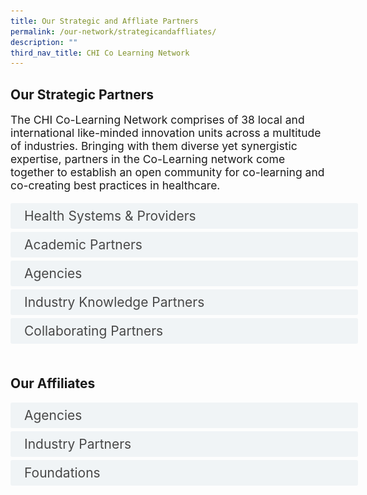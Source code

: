 ```yaml
---
title: Our Strategic and Affliate Partners
permalink: /our-network/strategicandaffliates/
description: ""
third_nav_title: CHI Co Learning Network
---
```

<style>
.button {
  background-color: white;
  cursor: pointer;
  width: 100%;
  border: none;
  text-align: left;
  outline: none;
  font-size: 20px;
  transition: 0.4s;
}

.panel {
  padding: 0 18px;
  display: none;
  background-color: white;
  overflow: hidden;
}

img {
  width: 100%; /* Set the image width to 100% to fill the container */
  height: auto; /* Allow the height to adjust automatically */
}

.active,
.button:hover {
  background-color: white;
}

input {
  display: none;
}

label {
  position: relative;
  display: block;
  padding: 8px 22px;
  margin: 0 0 5px 0;
  cursor: pointer;
  background: #F0F4F6;
  border-radius: 3px;
  width: 100%;
  color: #484848;
  transition: ease .4s;
  font-size: 1.5em;
}

label:hover {
  background: #BD2D37;
  color: #FFF;
}

.accordion-content {
  padding: 10px 0px 30px 30px;
  margin: 0 0 1px 0;
  border-radius: 3px;
}

input + label {
  padding-right: 30px; /* Added padding to accommodate the icon */
}

input + label::before {
  content: url("https://d33wubrfki0l68.cloudfront.net/2726d99e678e7823e23532634fdd6e83dfe96a99/c39dd/images/chevron-down.svg");
  font-weight: 400;
  font-size: 1.25em;
  line-height: 1.1rem;
  padding: 0;
  position: absolute;
  right: 10px; /* Adjusted the right positioning of the icon */
  top: 50%; /* Positioned the icon vertically in the middle */
  transform: translateY(-50%);
	overflow: hidden;
  transition: transform 0.4s ease-in-out;
}

input:checked + label::before {
  content: url("https://d33wubrfki0l68.cloudfront.net/7468164d2fc2ad4fdea648e6cf2de622c2f70892/1819b/images/chevron-up.svg");
	overflow: hidden;
  transform: translateY(-50%) rotateZ(180deg);
}

input + label + .accordion-content {
  display: none;
}

input:checked + label + .accordion-content {
  display: block;
}

th, td {
  border-style: hidden;
}
</style>

<!-- End of accordion -->

<div class="container">



<h2 id="our-main-plans">Our Strategic Partners</h2>
<p style="font-size: 1.25em">The CHI Co-Learning Network comprises of 38 local and international like-minded innovation units across a multitude of industries. Bringing with them diverse yet synergistic expertise, partners in the Co-Learning network come together to establish an open community for co-learning and co-creating best practices in healthcare.</p>
	
<div>
		<input id="title1" type="checkbox"><label for="title1">Health Systems &amp; Providers</label>
<div class="accordion-content">
<table class="table table-borderless">
  <thead bgcolor="white">
    <tr>
      <th scope="col"><a href="https://www.aic.sg/"><button class="button button1"><img alt="CHI" style="width:150px; height:180px; padding-top:8%;" src="/images/Logos/Strategic%20Partners/aicaic.svg"></button></a><br> </th>
      <th scope="col"><a href="https://www.awwa.org.sg/"><button class="button button1"><img alt="CHI" style="width:150px; height:180px; padding-top:8%;" src="/images/Logos/Comm%20Parnter/awwaawwa.svg"></button></a><br></th>
      <th scope="col"><a href="https://www.carecorner.org.sg/"><button class="button button1"><img alt="CHI" style="width:150px; height:180px; padding-top:8%;" src="/images/Logos/Comm%20Parnter/care%20corner.svg"></button></a><br></th>
    </tr>
  </thead>
  <tbody>
    <tr><td scope="row"><a href="https://www.doverpark.org.sg/"><button class="button button1"><img alt="CHI" style="width:150px; height:180px; padding-top:8%;" src="/images/Logos/Comm%20Parnter/dover%20park%20logo.svg"></button></a><br>
      </td><td><a href="https://www.imperial.nhs.uk/"><button class="button button1"><img alt="CHI" style="width:150px; height:180px; padding-top:8%;" src="/images/Logos/International/nh%20trust.svg"></button></a><br></td>
      <td><a href="https://www.kwsh.org.sg/en/"><button class="button button1"><img alt="CHI" style="width:150px; height:180px; padding-top:8%;" src="/images/Logos/Comm%20Parnter/kwshhospital.svg"></button></a><br></td>
    </tr>
     <tr><td scope="row"><a href="https://mws.sg/"><button class="button button1"><img alt="CHI" style="width:150px; height:180px; padding-top:8%;" src="/images/Logos/Comm%20Parnter/methodist%20welfare%20services.svg"></button></a><br>
      </td><td><a href="https://corp.nhg.com.sg/"><button class="button button1"><img alt="CHI" style="width:150px; height:180px; padding-top:8%;" src="/images/Logos/Healthcare/nhgroup.svg"></button></a><br></td>
      <td><a href="https://www.nuhs.edu.sg/"><button class="button button1"><img alt="CHI" style="width:150px; height:180px; padding-top:8%;" src="/images/Logos/Healthcare/nuhsgroup.svg"></button></a><br></td>
    </tr>
	  <tr><td scope="row"><a href="https://www.northerncarealliance.nhs.uk/"><button class="button button1"><img alt="CHI" style="width:150px; height:180px; padding-top:8%;" src="/images/Logos/International/nhs%20nca%20logo.svg"></button></a><br>
      </td><td><a href="https://ntuchealth.sg/about-us"><button class="button button1"><img alt="CHI" style="width:150px; height:180px; padding-top:8%;" src="/images/Logos/Comm%20Parnter/ntuc%20health.svg"></button></a><br></td>
      <td><a href="test"><button class="button button1"><img alt="CHI" style="width:150px; height:180px; padding-top:8%;" src="/images/Logos/International/qultrum.svg"></button></a><br></td>
    </tr>
	  <tr><td scope="row"><a href="https://www.renci.org.sg/"><button class="button button1"><img alt="CHI" style="width:150px; height:180px; padding-top:8%;" src="/images/Logos/Comm%20Parnter/ren%20ci.svg"></button></a><br>
      </td><td><a href="https://english.riberasalud.com/"><button class="button button1"><img alt="CHI" style="width:150px; height:180px; padding-top:8%;" src="/images/Logos/International/logo%20rs.svg"></button></a><br></td>
      <td><a href="https://www.singhealth.com.sg/"><button class="button button1"><img alt="CHI" style="width:150px; height:180px; padding-top:8%;" src="/images/Logos/Healthcare/singhealth.svg"></button></a><br></td>
    </tr>
	  <tr><td scope="row"><a href="https://www.slec.org.sg/"><button class="button button1"><img alt="CHI" style="width:150px; height:180px; padding-top:8%;" src="/images/Logos/Comm%20Parnter/stlukes.svg"></button></a><br>
      </td><td><a href="https://www.thkms.org.sg/"><button class="button button1"><img alt="CHI" style="width:150px; height:180px; padding-top:8%;" src="/images/Logos/Comm%20Parnter/thkchinese.svg"></button></a><br></td>
      <td><a href="https://www.touch.org.sg/"><button class="button button1"><img alt="CHI" style="width:150px; height:180px; padding-top:8%;" src="/images/Logos/Comm%20Parnter/touchcomm.svg"></button></a><br></td>
    </tr>
		  <tr><td scope="row"><a href="https://tsaofoundation.org/"><button class="button button1"><img alt="CHI" style="width:150px; height:180px; padding-top:8%;" src="/images/Logos/Comm%20Parnter/tsao%20foundation.svg"></button></a><br>
      </td><td><a href="https://mahidol.ac.th/"><button class="button button1"><img alt="CHI" style="width:150px; height:180px; padding-top:8%;" src="/images/Logos/International/r2routine.svg"></button></a><br></td>
      <td><br></td>
    </tr>
  </tbody>
</table>
		

</div>
	</div>
<div>
	<input id="title3" type="checkbox"><label for="title3">Academic Partners</label>
	<div class="accordion-content">
		<table class="table">
  <thead bgcolor="white">
    <tr>
      <th scope="col"><a href="https://www.ntu.edu.sg/medicine"><button class="button button1"><img alt="CHI" style="width:150px; height:180px;" src="/images/Logos/Academic/lkc%20logo.svg"></button></a><br> </th>
      <th scope="col"><a href="https://www.ntuclearninghub.com/healthcare-academy"><button class="button button1"><img alt="CHI" style="width:150px; height:180px;" src="/images/Logos/Strategic%20Partners/healthcare%20academy.svg"></button></a><br></th>
      <th scope="col"><a href="https://www.ial.edu.sg/"><button class="button button1"><img alt="CHI" style="width:180px; height:180px;" src="/images/Logos/Strategic%20Partners/ial_suss.svg"></button></a><br></th>
    </tr>
  </thead>
  <tbody>
    <tr>
      <td scope="row"><a href="https://www.nyp.edu.sg/"><button class="button button1"><img alt="CHI" style="width:150px; height:180px;" src="/images/Logos/Academic/nanyang%20poly.svg"></button></a><br>
      </td><td><a href="https://www.singaporetech.edu.sg/"><button class="button button1"><img alt="CHI" style="width:150px; height:180px;" src="/images/Logos/Academic/singapore%20it.svg"></button></a><br></td></tr>
   
  </tbody>
</table>
		

</div></div>
<div>
	<input id="title4" type="checkbox"><label for="title4">Agencies</label>
	<div class="accordion-content">
	<table class="table">
  <thead bgcolor="white">
    <tr>
      <th scope="col"><a href="https://designsingapore.org/"><button class="button button1"><img alt="CHI" style="width:150px; height:180px; padding-top:8%;" src="/images/Logos/Strategic%20Partners/designsg.svg"></button></a><br> </th>
      <th scope="col"><a href="https://www.enterprisesg.gov.sg/"><button class="button button1"><img alt="CHI" style="width:150px; height:180px; padding-top:8%;" src="/images/Logos/Strategic%20Partners/enterprise%20singapore.svg"></button></a><br></th>
      <th scope="col"><a href="https://www.ihis.com.sg/"><button class="button button1"><img alt="CHI" style="width:150px; height:180px; padding-top:8%;" src="/images/Logos/Strategic%20Partners/ihis%20healthcare.svg"></button></a><br></th>
    </tr>
  </thead>
  <tbody>
    <tr>
      <td scope="row"><a href="https://www.a-star.edu.sg/sb/"><button class="button button1"><img alt="CHI" style="width:150px; height:180px; padding-top:8%;" src="/images/Logos/Strategic%20Partners/singapore%20biodesign.svg"></button></a><br>
      </td><td><a href="https://www.sthealthcare.com.sg/"><button class="button button1"><img alt="CHI" style="width:150px; height:180px; padding-top:8%;" src="/images/Logos/Industry%20Knowledge/st%20healthcare.svg"></button></a><br></td>
      <td><a href="https://www.wsg.gov.sg/"><button class="button button1"><img alt="CHI" style="width:150px; height:180px; padding-top:8%;" src="/images/Logos/Strategic%20Partners/workforce%20sg.svg"></button></a><br></td>
    </tr>
   
  </tbody>
</table>
		

</div>
	</div>
	<input id="title5" type="checkbox"><label for="title5">Industry Knowledge Partners</label>
	<div class="accordion-content">
	<table class="table">
  <thead bgcolor="white">
    <tr>
      <th scope="col"><a href="https://www.a-star.edu.sg/enterprise/innovation-platforms/a-startcentral/"><button class="button button1"><img alt="CHI" style="width:150px; height:180px; padding-top:8%;" src="/images/Logos/Strategic%20Partners/accelerate.svg"></button></a><br> </th>
      <th scope="col"><a href="https://www.jnj.com/"><button class="button button1"><img alt="CHI" style="width:150px; height:180px; padding-top:8%;" src="/images/Logos/Industry%20Knowledge/johnson.svg"></button></a><br></th>
      <th scope="col"><a href="https://sg.nec.com/"><button class="button button1"><img alt="CHI" style="width:150px; height:180px; padding-top:8%;" src="/images/Logos/Industry%20Knowledge/necnecnec.svg"></button></a><br></th>
    </tr>
  </thead>
  <tbody>
    <tr>
      <td scope="row"><a href="https://www.philips.com.sg/"><button class="button button1"><img alt="CHI" style="width:150px; height:180px; padding-top:8%;" src="/images/Logos/Industry%20Knowledge/philips.svg"></button></a><br>
      </td><td><a href="https://www.pwc.com/sg/en/industries/healthcare.html"><button class="button button1"><img alt="CHI" style="width:150px; height:180px; padding-top:8%;" src="/images/Logos/Industry%20Knowledge/pwcpwcpwc.svg"></button></a><br></td>
      <td><a href="https://www.workplace.com/"><button class="button button1"><img alt="CHI" style="width:150px; height:180px; padding-top:8%;" src="/images/Logos/Industry%20Knowledge/workplace.svg"></button></a><br></td>
    </tr>
   
  </tbody>
</table>
		

</div>

<div>
	<input id="title7" type="checkbox"><label for="title7">Collaborating Partners</label>
	<div class="accordion-content">
	<table class="table">
  <thead bgcolor="white">
    <tr>
      <th scope="col"><a href="https://www.ttsh.com.sg/Healthcare-Professionals/Training-Workshops/Training-Courses/CAPE/Pages/default.aspx"><button class="button button1"><img alt="CHI" style="width:150px; height:180px; padding-top:8%;" src="/images/Logos/Collab%20centre/capelogo.svg"></button></a><br> </th>
      <th scope="col"><a href="https://www.ttsh.com.sg/Healthcare-Professionals/Training-Workshops/Training-Courses/Pages/Centre-for-Asian-Nursing-Studies-CANS.aspx#:~:text=Here%20at%20CANS%2C%20we%20empower,%2C%20infectious%20diseases%2C%20and%20frailty"><button class="button button1"><img alt="CHI" style="width:150px; height:180px; padding-top:8%;" src="/images/Logos/Collab%20centre/canslogo.svg"></button></a><br></th>
      <th scope="col"><a href="https://www.ttsh.com.sg/Community-Health/for-Central-Health-Partners/learning-and-training/Pages/Centre-for-Health-Activation.aspx#:~:text=Centre%20for%20Health%20Activation%20(CHA)%20is%20a%20dedicated%20space%20to,grants%20application%20and%20platforms%20for"><button class="button button1"><img alt="CHI" style="width:150px; height:180px; padding-top:8%;" src="/images/Logos/Collab%20centre/centreforhealthcareactivation.svg"></button></a><br></th>
    </tr>
  </thead>
  <tbody>
    <tr>
      <td scope="row"><a href="https://corp.nhg.com.sg/CMTI/Pages/default.aspx"><button class="button button1"><img alt="CHI" style="width:150px; height:180px; padding-top:8%;" src="/images/Logos/Collab%20centre/cmticmti.svg"></button></a><br>
      </td><td><a href="https://www.linkedin.com/in/flying-chi-45450020a/?originalSubdomain=sg"><button class="button button1"><img alt="CHI" style="width:150px; height:180px; padding-top:8%;" src="/images/Logos/Collab%20centre/flying.svg"></button></a><br></td>
      <td><a href="https://www.ntu.edu.sg/alive"><button class="button button1"><img alt="CHI" style="width:150px; height:180px; padding-top:8%;" src="/images/Logos/Collab%20centre/alivegames.svg"></button></a><br></td>
    </tr>
   
  </tbody>
</table>
		

</div>
	</div></div>
	
	
<br>




<style>
.button {
	background-color: white;
  cursor: pointer;
  padding: 5px 5px 5px 5px;
  width: 100%;
  border: none;
  text-align: left;
  outline: none;
  font-size: 20px;
  transition: 0.4s;
}

.active, .button:hover {
  background-color: #white; 
}

.panel {
  padding: 0 18px;
  display: none;
  background-color: white;
  overflow: hidden;
}

input {
	display: none;
}
label {
	display: block;
	padding: 8px 22px;
	margin: 0 0 5px 0;
	cursor: pointor;
	background: #F0F4F6;
	border-radius: 3px;
	width=100%;
	color: #484848;
	transition: ease .5s;
	font-size: 1.5em;
}

label:hover {
	background: #BD2D37;
	color: #FFF;
}

.accordion-content {
	padding: 10px 0px 30px 30px;
	\border: 1px solid #484848; \
	margin: 0 0 1px 0;
	border-radius: 3px;
}

input + label + .accordion-content {
	display: none;
}

input:checked + label + .accordion-content {
	display: none;
}

input:checked + label + .accordion-content {
	display: block;
}

</style>
<!-- End of accordion -->

<div class="container">



<h2 id="our-main-plans">Our Affiliates</h2>
<p style="font-size: 1.25em"></p>
	
<div>
		<input id="title6" type="checkbox"><label for="title6">Agencies</label>
<div class="accordion-content">
<table class="table">
  <thead bgcolor="white">
    <tr>
      <th scope="col"><a href="https://www.alpshealthcare.com.sg/"><button class="button button1"><img alt="CHI" style="width:150px; height:180px; padding-top:8%;" src="/images/Logos/Affliates/alpsalps.svg"></button></a><br> </th>
      <th scope="col"><a href="https://edbi.com/"><button class="button button1"><img alt="CHI" style="width:150px; height:180px; padding-top:8%;" src="/images/Logos/Affliates/edbiedbi.svg"></button></a><br></th>
      <th scope="col"><a href="https://finlandabroad.fi/web/sgp/mission/-/asset_publisher/dqNr4C30tdPU/contactInfoOrganization/id/121688"><button class="button button1"><img alt="CHI" style="width:150px; height:180px; padding-top:8%;" src="/images/Logos/Affliates/finland.svg"></button></a><br></th>
    </tr>
  </thead>
  <tbody>
    <tr>
      <td scope="row"><a href="https://www.sg.emb-japan.go.jp/itprtop_en/index.html"><button class="button button1"><img alt="CHI" style="width:150px; height:180px; padding-top:8%;" src="/images/Logos/Affliates/japans.svg"></button></a><br>
      </td><td><a href="https://www.enterprise-ireland.com/en/"><button class="button button1"><img alt="CHI" style="width:150px; height:180px; padding-top:8%;" src="/images/Logos/Affliates/enterprise%20ireland.svg"></button></a><br></td>
      <td><a href="https://www.tradecommissioner.gc.ca/index.aspx?lang=eng"><button class="button button1"><img alt="CHI" style="width:150px; height:180px; padding-top:8%;" src="/images/Logos/Affliates/canada.svg"></button></a><br></td>
    </tr>
     <tr><td scope="row"><a href="https://www.invest-in-hessen.de/"><button class="button button1"><img alt="CHI" style="width:150px; height:180px; padding-top:8%;" src="/images/Logos/Affliates/hessen.svg"></button></a><br>
      </td><td><a href="https://netherlandsinnovation.nl/"><button class="button button1"><img alt="CHI" style="width:150px; height:180px; padding-top:8%;" src="/images/Logos/Affliates/netherlands.svg"></button></a><br></td>
      <td><a href="https://www.jetro.go.jp/en/"><button class="button button1"><img alt="CHI" style="width:150px; height:180px; padding-top:8%;" src="/images/Logos/Affliates/jetrooo.svg"></button></a><br></td>
    </tr>
	  <tr><td scope="row"><a href="https://www.sgc.org.sg/"><button class="button button1"><img alt="CHI" style="width:150px; height:180px; padding-top:8%;" src="/images/Logos/Affliates/singapore%20german.svg"></button></a><br>
      </td><td><br></td>
 
 

  </tr></tbody>
</table>
		

</div>
	</div>
<div>
	<input id="titleind" type="checkbox"><label for="titleind">Industry Partners </label>
	<div class="accordion-content">
		<table class="table">
  <thead bgcolor="white">
    <tr>
      <th scope="col"><a href="https://sg.alibabacloud.com/en"><button class="button button1"><img alt="CHI" style="width:150px; height:180px; padding-top:8%;" src="/images/Logos/Affliates/alibaba%20cloud.svg"></button></a><br> </th>
      <th scope="col"><a href="https://asme.org.sg/"><button class="button button1"><img alt="CHI" style="width:150px; height:180px; padding-top:8%;" src="/images/Logos/Affliates/asmeasme.svg"></button></a><br></th>
      <th scope="col"><a href="https://apacmed.org/"><button class="button button1"><img alt="CHI" style="width:150px; height:180px; padding-top:8%;" src="/images/Logos/Affliates/apacmed.svg"></button></a><br></th>
    </tr>
  </thead>
  <tbody>
    <tr>
      <td scope="row"><a href="https://aws.amazon.com/"><button class="button button1"><img alt="CHI" style="width:150px; height:180px; padding-top:8%;" src="/images/Logos/Affliates/awsamazonwebservice.svg"></button></a><br>
      </td><td><a href="https://www.co11ab.sg/"><button class="button button1"><img alt="CHI" style="width:150px; height:180px; padding-top:8%;" src="/images/Logos/Affliates/collab.svg"></button></a><br></td>
      <td><a href="https://eurocham.org.sg/"><button class="button button1"><img alt="CHI" style="width:150px; height:180px; padding-top:8%;" src="/images/Logos/Affliates/eurocharm.svg"></button></a><br></td>
    </tr>
    <tr>
      <td scope="row"><a href="https://www.genglobal.org/singapore"><button class="button button1"><img alt="CHI" style="width:150px; height:180px; padding-top:8%;" src="/images/Logos/Affliates/gen_singapore.svg"></button></a><br>
      </td><td><a href="https://kilsaglobal.com/"><button class="button button1"><img alt="CHI" style="width:150px; height:180px; padding-top:8%;" src="/images/Logos/Affliates/kilsaa.svg"></button></a><br></td>
      <td><a href="https://www.healthtec.sg/"><button class="button button1"><img alt="CHI" style="width:150px; height:180px; padding-top:8%;" src="/images/Logos/Affliates/healthtec.svg"></button></a><br></td>
    </tr>
    <tr>
      <td scope="row"><a href="https://www.hello-tomorrow-apac.org/"><button class="button button1"><img alt="CHI" style="width:150px; height:180px; padding-top:8%;" src="/images/Logos/Affliates/hellotmr.svg"></button></a><br>
      </td><td><a href="https://www.innovasjonnorge.no/"><button class="button button1"><img alt="CHI" style="width:150px; height:180px; padding-top:8%;" src="/images/Logos/Affliates/innovation%20norway.svg"></button></a><br></td>
      <td><a href="https://www.ipi-singapore.org/"><button class="button button1"><img alt="CHI" style="width:150px; height:180px; padding-top:8%;" src="/images/Logos/Affliates/ipisingapore.svg"></button></a><br></td>
    </tr>
    <tr>
      <td scope="row"><a href="https://www.italchamber.org.sg/"><button class="button button1"><img alt="CHI" style="width:150px; height:180px; padding-top:8%;" src="/images/Logos/Affliates/iccs%20singapore.svg"></button></a><br>
      </td><td><a href="https://www.hkstp.org/"><button class="button button1"><img alt="CHI" style="width:150px; height:180px; padding-top:8%;" src="/images/Logos/Affliates/hkstpp.svg"></button></a><br></td>
      <td><a href="https://www.questventures.com/"><button class="button button1"><img alt="CHI" style="width:150px; height:180px; padding-top:8%;" src="/images/Logos/Affliates/questventures.svg"></button></a><br></td>
    </tr>
    <tr>
      <td scope="row"><a href="https://medtechactuator.com/"><button class="button button1"><img alt="CHI" style="width:150px; height:180px; padding-top:8%;" src="/images/Logos/Affliates/medtech.svg"></button></a><br>
      </td><td><a href="https://medtechinnovator.org/asia-pacific/"><button class="button button1"><img alt="CHI" style="width:150px; height:180px; padding-top:8%;" src="/images/Logos/Affliates/medtech-innovators.svg"></button></a><br></td>
      <td><a href="https://www.nanrise.sg/"><button class="button button1"><img alt="CHI" style="width:150px; height:180px; padding-top:8%;" src="/images/Logos/Affliates/nanrise.svg"></button></a><br></td>
    </tr>
    <tr>
      <td scope="row"><a href="https://www.nordicinnovationhouse.com/"><button class="button button1"><img alt="CHI" style="width:150px; height:180px; padding-top:8%;" src="/images/Logos/Affliates/nordic.svg"></button></a><br>
      </td><td><a href="https://www.plugandplaytechcenter.com/"><button class="button button1"><img alt="CHI" style="width:150px; height:180px; padding-top:8%;" src="/images/Logos/Affliates/plugandplay.svg"></button></a><br></td>
      <td><a href="https://www.sginnovate.com/"><button class="button button1"><img alt="CHI" style="width:150px; height:180px; padding-top:8%;" src="/images/Logos/Affliates/sginnovate.svg"></button></a><br></td>
    </tr>
    <tr>
      <td scope="row"><a href="https://smartlab.expert/"><button class="button button1"><img alt="CHI" style="width:150px; height:180px; padding-top:8%;" src="/images/Logos/Affliates/smartlab.svg"></button></a><br>
      </td><td><a href="https://business.smu.edu.sg/"><button class="button button1"><img alt="CHI" style="width:150px; height:180px; padding-top:8%;" src="/images/Logos/Affliates/smulkcbiz.svg"></button></a><br></td>
      <td><a href="https://www.startupreseau.com/"><button class="button button1"><img alt="CHI" style="width:150px; height:180px; padding-top:8%;" src="/images/Logos/Affliates/startup.svg"></button></a><br></td>
    </tr>
    <tr>
      <td scope="row"><a href="https://www.tembusutech.com.sg/"><button class="button button1"><img alt="CHI" style="width:150px; height:180px; padding-top:8%;" src="/images/Logos/Affliates/tembusu.svg"></button></a><br>
      </td><td><a href="https://tla.com.sg/"><button class="button button1"><img alt="CHI" style="width:150px; height:180px; padding-top:8%;" src="/images/Logos/Affliates/temasek%20life%20science.svg"></button></a><br></td>
      <td><a href="https://www.ventureblick.com"><button class="button button1"><img alt="CHI" style="width:150px; height:180px; padding-top:8%;" src="/images/Logos/Affliates/venture.svg"></button></a><br></td>
    </tr>
		  <tr>
      <td scope="row"><a href="https://www.vertexventures.sg/"><button class="button button1"><img alt="CHI" style="width:150px; height:180px; padding-top:8%;" src="/images/Logos/Affliates/vertex.svg"></button></a><br>
      </td><td><a href="http://wavemaker.vc/"><button class="button button1"><img alt="CHI" style="width:150px; height:180px; padding-top:8%;" src="/images/Logos/Affliates/wavemaker.svg"></button></a><br></td>
     

  </tr></tbody>
</table>
		

</div></div>
<div>
	<input id="titlefound" type="checkbox"><label for="titlefound">Foundations</label>
	<div class="accordion-content">
<table class="table">
  <thead bgcolor="white">
    <tr>
     
  </tr></thead><tbody>
  <tr><td scope="row"><a href="https://www.sif.org.sg/"><button class="button button1"><img alt="CHI" style="width:150px; height:180px; padding-top:8%;" src="/images/Logos/Affliates/singapore%20international.svg"></button></a><br>
      </td><td><a href="https://www.temasekfoundation.org.sg/"><button class="button button1"><img alt="CHI" style="width:150px; height:180px; padding-top:8%;" src="/images/Logos/Affliates/temasek.svg"></button></a><br></td>
		      <td><a href=""><button class="button button1"><img alt="CHI" style="width:150px; height:180px; padding-top:8%;" src="/images/hd_transparent_picture.png"></button></a><br></td>
 
 

  </tr></tbody>
</table>
		

</div>
	</div>
<div>
     

  
 

		

</div>
	</div>